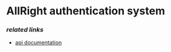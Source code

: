 # AllRight authentication system

### *related links*
* [api documentation](https://documenter.getpostman.com/view/8741108/Tzm5GGb9)

### 

